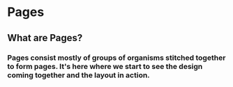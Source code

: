 # Pages

## What are Pages?

### Pages consist mostly of groups of organisms stitched together to form pages. It's here where we start to see the design coming together and the layout in action.